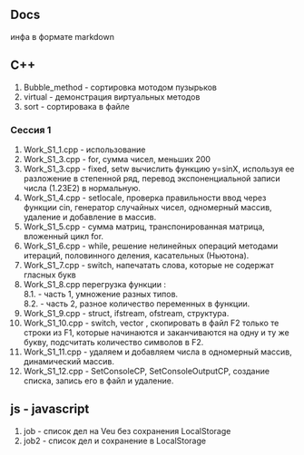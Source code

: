 ## Docs

инфа  в формате markdown

## C++    
1. Bubble_method - сортировка мотодом пузырьков    
2. virtual - демонстрация виртуальных методов  
3. sort - сортировака в файле  

### Сессия 1
>
1. Work_S1_1.cpp - использование <cmath>
2. Work_S1_3.cpp - for, сумма чисел, меньших 200
3. Work_S1_3.cpp - fixed, setw вычислить функцию y=sinX, используя ее разложение в степенной ряд,
перевод экспоненциальной записи числа (1.23E2) в нормальную.
4. Work_S1_4.cpp - setlocale, проверка правильности ввод через функции cin,
генератор случайных чисел, одномерный массив, удаление и добавление в массив.
5. Work_S1_5.cpp - сумма матриц, транспонированная матрица, вложенный цикл for.
6. Work_S1_6.cpp - while, решение нелинейных операций методами итераций, половинного деления,
касательных (Ньютона).
7. Work_S1_7.cpp - switch, напечатать слова, которые не содержат гласных букв
8. Work_S1_8.cpp перегрузка функции :   
  8.1. - часть 1, умножение разных типов.  
  8.2. - часть 2, разное количество переменных в функции.
9. Work_S1_9.cpp - struct, ifstream, ofstream,  структура.
10. Work_S1_10.cpp - switch, vector<string> , скопировать в файл F2 только те строки из F1, которые
начинаются и заканчиваются на одну и ту же букву, подсчитать количество символов в F2.
11. Work_S1_11.cpp - удаляем и добавляем числа в одномерный массив, динамический массив.
12. Work_S1_12.cpp - SetConsoleCP, SetConsoleOutputCP, создание списка, запись его в файл и удаление.
>


## js - javascript    
1. job - список дел на Veu без сохранения LocalStorage
2. job2 - список дел и сохранение в LocalStorage
